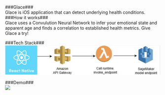 ###Glace###<br/>
Glace is iOS application that can detect underlying health conditions. <br/>
###How it works### <br/>
Glace uses a Convulution Neural Network to infer your emotional state and apparent age and finds a correlation to established health metrics. Give Glace a try!

###Tech Stack### <br/>
![](techstack.png)

###Demo### <br/>
![](demo.gif)

